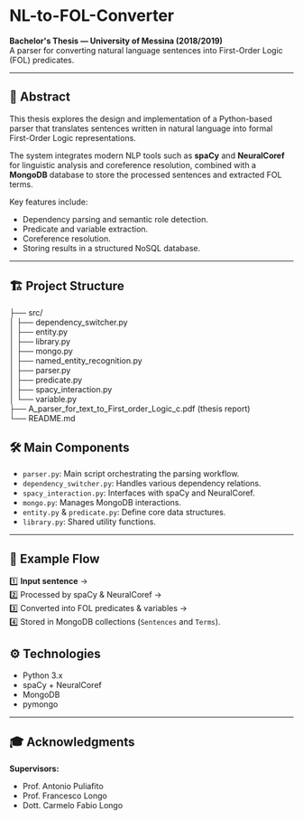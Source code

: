 # NL-to-FOL-Converter

**Bachelor's Thesis — University of Messina (2018/2019)**  
A parser for converting natural language sentences into First-Order Logic (FOL) predicates.

---

## 📖 Abstract

This thesis explores the design and implementation of a Python-based parser that translates sentences written in natural language into formal First-Order Logic representations.

The system integrates modern NLP tools such as **spaCy** and **NeuralCoref** for linguistic analysis and coreference resolution, combined with a **MongoDB** database to store the processed sentences and extracted FOL terms.

Key features include:
- Dependency parsing and semantic role detection.
- Predicate and variable extraction.
- Coreference resolution.
- Storing results in a structured NoSQL database.

---

## 🏗️ Project Structure
├── src/    \
│ ├── dependency_switcher.py \
│ ├── entity.py\
│ ├── library.py \
│ ├── mongo.py \
│ ├── named_entity_recognition.py \
│ ├── parser.py \
│ ├── predicate.py \
│ ├── spacy_interaction.py \
│ └── variable.py \
├── A_parser_for_text_to_First_order_Logic_c.pdf (thesis report) \
└── README.md

## 🛠 Main Components

- `parser.py`: Main script orchestrating the parsing workflow.
- `dependency_switcher.py`: Handles various dependency relations.
- `spacy_interaction.py`: Interfaces with spaCy and NeuralCoref.
- `mongo.py`: Manages MongoDB interactions.
- `entity.py` & `predicate.py`: Define core data structures.
- `library.py`: Shared utility functions.

---

## 🧪 Example Flow

1️⃣ **Input sentence** →  
2️⃣ Processed by spaCy & NeuralCoref →  
3️⃣ Converted into FOL predicates & variables →  
4️⃣ Stored in MongoDB collections (`Sentences` and `Terms`).

## ⚙️ Technologies

- Python 3.x
- spaCy + NeuralCoref
- MongoDB
- pymongo

---

## 🎓 Acknowledgments

**Supervisors:**  
- Prof. Antonio Puliafito  
- Prof. Francesco Longo  
- Dott. Carmelo Fabio Longo